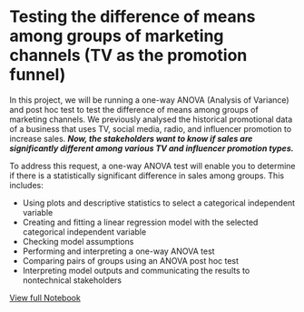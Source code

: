 # Testing the difference of means among groups of marketing channels (TV as the promotion funnel)

In this project, we will be running a one-way ANOVA (Analysis of Variance) and post hoc test to test the difference of means among groups of marketing channels. 
We previously analysed the historical promotional data of a business that uses TV, social media, radio, and influencer promotion to increase sales.
***Now, the stakeholders want to know if sales are significantly different among various TV and influencer promotion types.***


To address this request, a one-way ANOVA test will enable you to determine if there is a statistically significant difference in sales among groups. This includes:
* Using plots and descriptive statistics to select a categorical independent variable
* Creating and fitting a linear regression model with the selected categorical independent variable
* Checking model assumptions
* Performing and interpreting a one-way ANOVA test
* Comparing pairs of groups using an ANOVA post hoc test
* Interpreting model outputs and communicating the results to nontechnical stakeholders

[View full Notebook](https://nbviewer.org/gist/bennisyiu/4a1f6bdfc8d4e9cc20e0400a4973094b)
